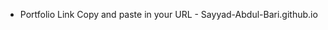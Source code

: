 - Portfolio Link Copy and paste in your URL - Sayyad-Abdul-Bari.github.io
<!---
Sayyad-Abdul-Bari/Sayyad-Abdul-Bari is a ✨ special ✨ repository because its `README.md` (this file) appears on your GitHub profile.
You can click the Preview link to take a look at your changes.
--->
